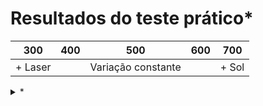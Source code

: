 # Resultados do teste prático*

| 300 | 400 | 500 | 600 | 700 |
| - | - | - | - | - |
| + Laser | | Variação constante | | + Sol | 

<details><summary>*</summary>
 Dados extraídos com base nos corredores do prédio CETEC da UFRB 
</details>
